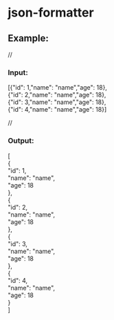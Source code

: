 # json-formatter

## Example:

//
### Input:

[{"id": 1,"name": "name","age": 18}, <br>
{"id": 2,"name": "name","age": 18}, <br>
{"id": 3,"name": "name","age": 18}, <br>
{"id": 4,"name": "name","age": 18}] <br>

//
### Output:

[ <br>
    { <br>
        "id": 1, <br>
        "name": "name", <br>
        "age": 18 <br>
    }, <br>
    { <br>
        "id": 2, <br>
        "name": "name", <br>
        "age": 18 <br>
    }, <br>
    { <br>
        "id": 3, <br>
        "name": "name", <br>
        "age": 18 <br>
    }, <br>
    { <br>
        "id": 4, <br>
        "name": "name", <br>
        "age": 18 <br>
    } <br>
] <br>
